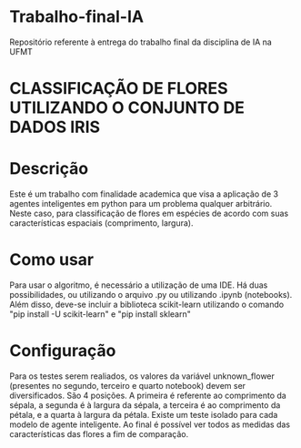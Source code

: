 # Trabalho-final-IA
Repositório referente à entrega do trabalho final da disciplina de IA na UFMT

# CLASSIFICAÇÃO DE FLORES UTILIZANDO O CONJUNTO DE DADOS IRIS

# Descrição
Este é um trabalho com finalidade academica que visa a aplicação de 3 agentes inteligentes em python para um problema qualquer arbitrário. Neste caso, para classificação de flores em espécies de acordo com suas características espaciais (comprimento, largura).

# Como usar
Para usar o algoritmo, é necessário a utilização de uma IDE. Há duas possibilidades, ou utilizando o arquivo .py ou utilizando .ipynb (notebooks). 
Além disso, deve-se incluir a biblioteca scikit-learn utilizando o comando "pip install -U scikit-learn" e "pip install sklearn"

# Configuração
Para os testes serem realiados, os valores da variável unknown_flower (presentes no segundo, terceiro e quarto notebook) devem ser diversificados.
São 4 posições. A primeira é referente ao comprimento da sépala, a segunda é à largura da sépala, a terceira é ao comprimento da pétala, e a quarta à largura da pétala.
Existe um teste isolado para cada modelo de agente inteligente.
Ao final é possível ver todos as medidas das características das flores a fim de comparação.






